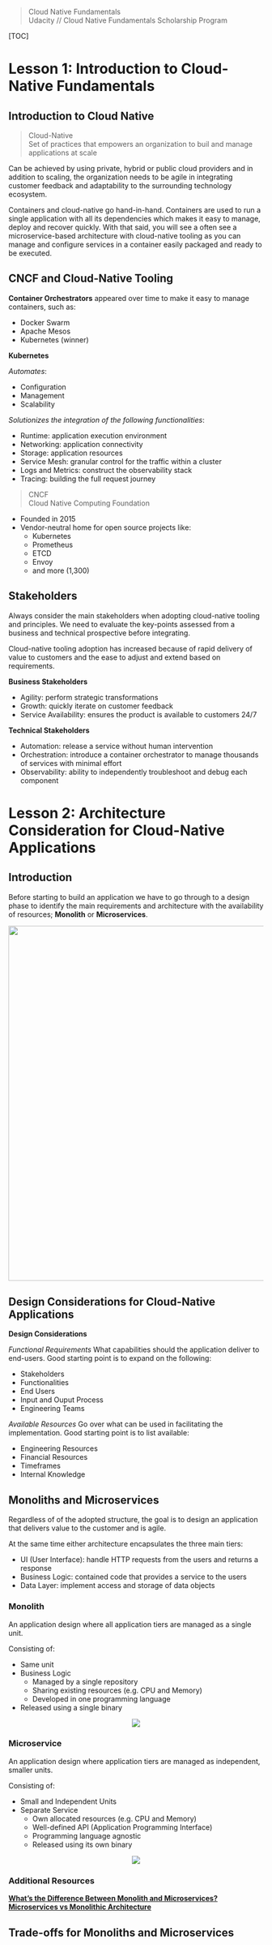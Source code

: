 > Cloud Native Fundamentals  
> Udacity // Cloud Native Fundamentals Scholarship Program

[TOC]

# Lesson 1: Introduction to Cloud-Native Fundamentals

## Introduction to Cloud Native

> Cloud-Native  
> Set of practices that empowers an organization to buil and manage applications at scale

Can be achieved by using private, hybrid or public cloud providers and in addition to scaling, the organization needs to be agile in integrating customer feedback and adaptability to the surrounding technology ecosystem.

Containers and cloud-native go hand-in-hand. Containers are used to run a single application with all its dependencies which makes it easy to manage, deploy and recover quickly. With that said, you will see a often see a microservice-based architecture with cloud-native tooling as you can manage and configure services in a container easily packaged and ready to be executed.

## CNCF and Cloud-Native Tooling

**Container Orchestrators** appeared over time to make it easy to manage containers, such as:
- Docker Swarm
- Apache Mesos
- Kubernetes (winner)

**Kubernetes**

_Automates_:
- Configuration
- Management
- Scalability

_Solutionizes the integration of the following functionalities_:
- Runtime: application execution environment
- Networking: application connectivity
- Storage: application resources
- Service Mesh: granular control for the traffic within a cluster
- Logs and Metrics: construct the observability stack
- Tracing: building the full request journey

> CNCF  
> Cloud Native Computing Foundation

- Founded in 2015
- Vendor-neutral home for open source projects like:
	- Kubernetes
	- Prometheus
	- ETCD
	- Envoy
	- and more (1,300)

## Stakeholders

Always consider the main stakeholders when adopting cloud-native tooling and principles. We need to evaluate the key-points assessed from a business and technical prospective before integrating.

Cloud-native tooling adoption has increased because of rapid delivery of value to customers and the ease to adjust and extend based on requirements.

**Business Stakeholders**
- Agility: perform strategic transformations
- Growth: quickly iterate on customer feedback
- Service Availability: ensures the product is available to customers 24/7

**Technical Stakeholders**
- Automation: release a service without human intervention
- Orchestration: introduce a container orchestrator to manage thousands of services with minimal effort
- Observability: ability to independently troubleshoot and debug each component

# Lesson 2: Architecture Consideration for Cloud-Native Applications

## Introduction

Before starting to build an application we have to go through to a design phase to identify the main requirements and architecture with the availability of resources; **Monolith** or **Microservices**.

<div align="center">
	<img src="./assets/architecture_consideration.png" width="700" />
</div>

## Design Considerations for Cloud-Native Applications

**Design Considerations**

_Functional Requirements_
What capabilities should the application deliver to end-users. 
Good starting point is to expand on the following:
- Stakeholders
- Functionalities
- End Users
- Input and Ouput Process
- Engineering Teams

_Available Resources_
Go over what can be used in facilitating the implementation.
Good starting point is to list available:
- Engineering Resources
- Financial Resources
- Timeframes
- Internal Knowledge

## Monoliths and Microservices

Regardless of of the adopted structure, the goal is to design an application that delivers value to the customer and is agile.

At the same time either architecture encapsulates the three main tiers:
- UI (User Interface): handle HTTP requests from the users and returns a response
- Business Logic: contained code that provides a service to the users
- Data Layer: implement access and storage of data objects

### Monolith

An application design where all application tiers are managed as a single unit.

Consisting of:
- Same unit
- Business Logic
	- Managed by a single repository
	- Sharing existing resources (e.g. CPU and Memory)
	- Developed in one programming language
- Released using a single binary

<div align="center">
	<img src="./assets/monolith.png" max-width="700" />
</div>

### Microservice

An application design where application tiers are managed as independent, smaller units.

Consisting of:

- Small and Independent Units
- Separate Service
  - Own allocated resources (e.g. CPU and Memory)
  - Well-defined API (Application Programming Interface)
  - Programming language agnostic
  - Released using its own binary

<div align="center">
	<img src="./assets/microservices.png" max-width="700" />
</div>

### Additional Resources

**[What’s the Difference Between Monolith and Microservices?](https://nordicapis.com/whats-the-difference-between-monolith-and-microservices/)**
**[Microservices vs Monolithic Architecture](https://www.mulesoft.com/resources/api/microservices-vs-monolithic)**

## Trade-offs for Monoliths and Microservices